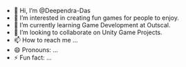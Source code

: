 - 👋 Hi, I’m @Deependra-Das
- 👀 I’m interested in creating fun games for people to enjoy.
- 🌱 I’m currently learning Game Development at Outscal.
- 💞️ I’m looking to collaborate on Unity Game Projects.
- 📫 How to reach me ...
- 😄 Pronouns: ...
- ⚡ Fun fact: ...

<!---
Deependra-Das/Deependra-Das is a ✨ special ✨ repository because its `README.md` (this file) appears on your GitHub profile.
You can click the Preview link to take a look at your changes.
--->
